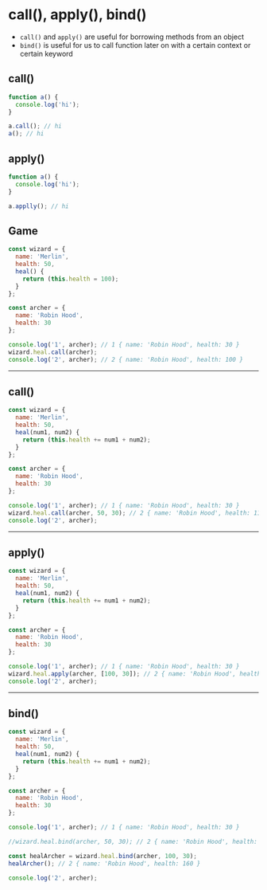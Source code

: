 # call(), apply(), bind()

- `call()` and `apply()` are useful for borrowing methods from an object
- `bind()` is useful for us to call function later on with a certain context or certain keyword

## call()

```js
function a() {
  console.log('hi');
}

a.call(); // hi
a(); // hi
```

## apply()

```js
function a() {
  console.log('hi');
}

a.applly(); // hi
```

## Game

```js
const wizard = {
  name: 'Merlin',
  health: 50,
  heal() {
    return (this.health = 100);
  }
};

const archer = {
  name: 'Robin Hood',
  health: 30
};

console.log('1', archer); // 1 { name: 'Robin Hood', health: 30 }
wizard.heal.call(archer);
console.log('2', archer); // 2 { name: 'Robin Hood', health: 100 }
```

---

## call()

```js
const wizard = {
  name: 'Merlin',
  health: 50,
  heal(num1, num2) {
    return (this.health += num1 + num2);
  }
};

const archer = {
  name: 'Robin Hood',
  health: 30
};

console.log('1', archer); // 1 { name: 'Robin Hood', health: 30 }
wizard.heal.call(archer, 50, 30); // 2 { name: 'Robin Hood', health: 110 }
console.log('2', archer);
```

---

## apply()

```js
const wizard = {
  name: 'Merlin',
  health: 50,
  heal(num1, num2) {
    return (this.health += num1 + num2);
  }
};

const archer = {
  name: 'Robin Hood',
  health: 30
};

console.log('1', archer); // 1 { name: 'Robin Hood', health: 30 }
wizard.heal.apply(archer, [100, 30]); // 2 { name: 'Robin Hood', health: 160 }
console.log('2', archer);
```

---

## bind()

```js
const wizard = {
  name: 'Merlin',
  health: 50,
  heal(num1, num2) {
    return (this.health += num1 + num2);
  }
};

const archer = {
  name: 'Robin Hood',
  health: 30
};

console.log('1', archer); // 1 { name: 'Robin Hood', health: 30 }

//wizard.heal.bind(archer, 50, 30); // 2 { name: 'Robin Hood', health: 30 }

const healArcher = wizard.heal.bind(archer, 100, 30);
healArcher(); // 2 { name: 'Robin Hood', health: 160 }

console.log('2', archer);
```
